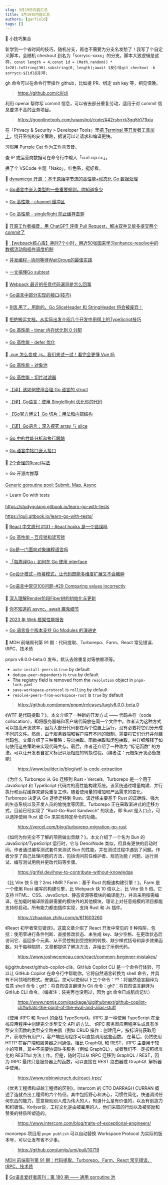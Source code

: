 ```yaml
---
slug: 3月19日内容汇总
title: 3月19日内容汇总
authors: [garfield]
tags: []
---
```


📒 小技巧集合

新学到一个省时间的技巧，随机分支，再也不需要为分支名发愁了！我写了个自定义脚本，会随机 checkout 到名为「sorrycc-xxxx」的分支。脚本大致逻辑是这样，`const length = 4;const id = (Math.random() * 1e20).toString(36).substring(0, length);await $反引号git checkout -b sorrycc-${id}反引号;`

gh 命令可以在命令行里操作 github，比如提 PR、绑定 ssh key 等，相见恨晚。

> https://github.com/cli/cli

利用 openai 帮你写 commit 信息，可以省去部分重复劳动，适用于对 commit 信息要求不高的业务项目。

> https://goonlinetools.com/snapshot/code/#42rshrrrk3gq5h171lxiu

在「Privacy & Security > Developer Tools」里[把 Terminal 等开发者工具加上](https://t.me/yqtalk/249)，绕开系统的安全策略，据说可以让请求和编译更快。

习惯用 [Purrple Cat](https://www.youtube.com/watch?v=bJUO1WnjXQY) 作为工作背景音。

查 IP 或运营商数据可在命令行中输入「curl cip.cc」。

换了个 VSCode 主题「Nako」，红色系，挺好看。

📒 [dynamicgo 开源 ：基于原始字节流的高性能+动态化 Go 数据处理](https://mp.weixin.qq.com/s/Cm7CXxhxRfACf4djhinDew)

⭐️ [Go语言中嵌入类型的一些重要规则，你知道多少](https://mp.weixin.qq.com/s/UUfvnzXcAgI6Hflfb5lXXg)

⭐️ [Go 高性能 - channel 缓冲区](https://mp.weixin.qq.com/s/mXsJePekUs8uSMNaJHd6Pg)

⭐️ [Go 高性能 - singleflight 防止缓存击穿](https://mp.weixin.qq.com/s/8hDHO83po_6qFLWWj9VxAA)

📒 [开源工作者福音，用 ChatGPT 评审 Pull Request，解决双手又能多提交两个commit了](https://mp.weixin.qq.com/s/jDOZqkmxwsDf13b9AJeI7A)

📒 [【webpack核心库】耗时7个小时，用近50张图来学习enhance-resolve中的数据流动和插件调度机制](https://mp.weixin.qq.com/s/LL9VytDK8w9_qiRiRivtmw)

⭐️ [并发编程--协同等待WaitGroup的最佳实践](https://mp.weixin.qq.com/s/ijmUmqy-Q_mDdUjGZKcLfw)

⭐️ [一文搞懂Go subtest](https://mp.weixin.qq.com/s/5zoNwCWnNNunrDtu6cokqg)

📒 [Webpack 最近的任意代码漏洞是怎么回事](https://mp.weixin.qq.com/s/2t45ZwYxYCLZtdUcvAUeKg)

⭐️ [Go语言中部分实现的接口(技巧)](https://mp.weixin.qq.com/s/S0tGeQJ4iC_dZA9EHW5GZA)

⭐️ [别乱用了，用新的。Go SliceHeader 和 StringHeader 将会被废弃！](https://mp.weixin.qq.com/s/yQVWbBQQO1yuGJLOYzPuTQ)

📒 [拒绝搬运文档，从实际出发介绍几个开发中用得上的TypeScript技巧](https://mp.weixin.qq.com/s/MkU1J_wAs2PEzirnfCPoGA)

⭐️ [Go 高性能 - timer 内存优化到 0 分配](https://mp.weixin.qq.com/s/TmpiDZo1y61-LfWNl5-Nrw)

⭐️ [Go 高性能 - defer 优化](https://mp.weixin.qq.com/s/i8ocH69cDHvjKBecpENxKA)

📒 [.vue 怎么变成 .js，我们来试一试！看完会更懂 Vue 吗](https://mp.weixin.qq.com/s/okdRokwt_xDi65GxyhVnXw)

⭐️ [Go 高性能 - 对象池](https://mp.weixin.qq.com/s/daF6fquIWiJ5pdaVDf0k2w)

⭐️ [Go 高性能 - 切片过滤器](https://mp.weixin.qq.com/s/dUjX-H4iTHjE47vtirSbxA)

⭐️ [【译】该如何使用合理 Go 语言的 struct](https://mp.weixin.qq.com/s/A_n45ZIZphyOkSfiB1kDDA)

⭐️ [【译】Go语言：使用 Singleflight 优化你的代码](https://mp.weixin.qq.com/s/fqQeTXsTvKdQY0JBa-_-hw)

⭐️ [【Go官方博文】Go 切片：用法和内部结构](https://mp.weixin.qq.com/s/GbsItVO0m3jIL1NwBITVPQ)

⭐️ [【译】Go语言：深入探究 array 与 slice](https://mp.weixin.qq.com/s/uTdhLMfXG-AF21PhKqTpww)

⭐️ [Go 中的性能分析和执行跟踪](https://mp.weixin.qq.com/s/7_b1NnoLxyE-kp7mnfXj4w)

⭐️ [Go 语言中接口嵌入接口](https://mp.weixin.qq.com/s/6yE_yNTJjsOBB2r2mhZiAA)

📒 [2个奇怪的React写法](https://mp.weixin.qq.com/s/fhX_npH4OwWMPkbN6ha13g)

⭐️ Go 开源库推荐

[Generic goroutine pool: Submit, Map, Async](https://github.com/txaty/gool)

⭐️ Learn Go with tests

https://studygolang.gitbook.io/learn-go-with-tests

https://quii.gitbook.io/learn-go-with-tests/

📒 [React 中文周刊 #131 - React hooks 是一个错误吗](https://mp.weixin.qq.com/s/FeyRhHCAvAhL6YalmYt1_Q)

⭐️ [Go 高性能 - 互斥锁和读写锁](https://mp.weixin.qq.com/s/_NHd4sl1GVXl6maIN74U2Q)

⭐️ [Go是一门面向对象编程语言吗](https://mp.weixin.qq.com/s/r5gIVtyBWtD7UQncK_JPNQ)

⭐️ [「每周译Go」如何在 Go 使用 interface](https://mp.weixin.qq.com/s/BSLwPZ_yw7rWjSBPo_m-Jg)

⭐️ [Go设计模式--桥接模式，让代码既能多维度扩展又不会臃肿](https://mp.weixin.qq.com/s/O8shSU46TcgFPx3h7NGFAA)

⭐️ [Go语言中常见100问题-#29 Comparing values incorrectly](https://mp.weixin.qq.com/s/fpHMk37QGLQCXrPAdxXC_w)

📒 [深入理解Render阶段Fiber树的初始化与更新](https://mp.weixin.qq.com/s/c0uS2pFbNsaTS1vY_2DkkQ)

📒 [你不知道的 async、await 魔鬼细节](https://mp.weixin.qq.com/s/X1-DRaZ_9cAfl-q9UwhJGA)

📒 [2023 年 Web 框架性能报告](https://mp.weixin.qq.com/s/b6RzjnE3GpgP9kedVg22hg)

⭐️ [Go 语言各个版本支持 Go Modules 的演进史](https://mp.weixin.qq.com/s/wVUVcppCZ89o7ViMNyTHfw)

📒 MDH 前端周刊第 91 期：代码提取、Turborepo、Farm、React 常见错误、tRPC、技术债

pnpm v8.0.0-beta.0 发布，默认去除重复对等依赖项等。

- `auto-install-peers` is `true` by default
- `dedupe-peer-dependents` is `true` by default
- The registry field is removed from the `resolution` object in `pnpm-lock.yaml`
- `save-workspace-protocol` is `rolling` by default
- `resolve-peers-from-workspace-root` is `true` by default

> https://github.com/pnpm/pnpm/releases/tag/v8.0.0-beta.0

《WTF 是代码提取？》。本文介绍了一种新的开发方式 —— 代码共存（code collocation），即将服务器端和客户端代码放在同一个文件中。作者认为这种方式可以提高开发效率，因为大部分代码都在两个位置上运行，没有必要将它们分开成不同的文件。然而，由于服务器端和客户端有不同的限制，需要将它们分开并创建代码包。文章介绍了三种策略：导出抽取、函数抽取和闭包抽取，并详细解释了如何使用这些策略来实现代码共存。最后，作者还介绍了一种称为 “标记函数” 的方法，可以让开发者自定义标记以及相应的转换过程。（编者注：元框架开发必备技能）

> https://www.builder.io/blog/wtf-is-code-extraction

《为什么 Turborepo 从 Go 迁移到 Rust - Vercel》。Turborepo 是一个用于 JavaScript 和 TypeScript 代码库的高性能构建系统。该系统通过增量构建、并行执行和远程缓存来避免重复工作。随着使用量的增加和产品需求的变化，Turborepo 决定从 Go 逐步迁移到 Rust。该迁移主要基于 Rust 的正确性、强大的生态系统以及开发人员的愉悦度等因素。Turborepo 正在采取渐进式的迁移方式，目前已经实现了 “Rust-Go-Rust Sandwich” 的状态，即 Rust 是入口点，可以选择使用 Rust 或 Go 来实现特定命令的功能。

> https://vercel.com/blog/turborepo-migration-go-rust

《如何为你完全不了解的项目做出贡献？》。本文介绍了一个名为 Bun 的 JavaScript/TypeScript 运行时，它与 Deno/Node 类似，但具有更快的启动时间。作者通过编写测试套件来测试 Bun 的性能，并在测试过程中遇到了问题。作者分享了自己处理问题的方法，包括询问前任维护者、规范功能 / 问题、运行测试、编写测试用例并更改代码等步骤。

> https://grifel.dev/how-to-contribute-without-knowledge

《比 Vite 快 5 倍？2ms HMR？Farm：基于 Rust 的极速构建引擎！》。Farm 是一个使用 Rust 编写的构建引擎，比 Webpack 快 10 倍以上，比 Vite 快 5 倍。它支持 HTML、CSS、JavaScript、静态资源等模块的编译能力，并且采用按需编译，在加载时编译除首屏需要的模块外的其他模块，理论上对任意规模的项目都能支持秒启动。所有能力都由插件实现，支持 Rust 和 Js 插件。

> https://zhuanlan.zhihu.com/p/611603260

《React 初学者常见错误》。这篇文章介绍了 React 开发中常见的 9 种陷阱，包括：使用零进行条件判断、直接修改状态、未生成 key、缺少空格、在更改状态后访问它、返回多个元素、从不受控制到受控制的转换、缺少样式括号和异步效果函数。对于每种陷阱，文章都提供了解决方法，并给出了示例代码。

> https://www.joshwcomeau.com/react/common-beginner-mistakes/

《@githubnext/github-copilot-cli》。GitHub Copilot CLI 是一个命令行体验，可以让 GitHub Copilot 在命令行中帮助你。它将自然语言转换为 shell 命令，并具有不同领域的模式。安装后，您可以使用以下三个命令：??：将自然语言翻译为任意 shell 命令；git?：将自然语言翻译为 Git 命令；gh?：将自然语言翻译为 GitHub CLI 命令。（编者注：装完再也没用过，因为 git 命令已成肌肉记忆）

> https://www.npmjs.com/package/@githubnext/github-copilot-cli#whats-the-point-of-the-eval-and-alias-stuff

《使用 tRPC 和 React 的全栈 TypeScript》。tRPC 是一种使用 TypeScript 在全栈应用程序中创建完全类型安全 API 的方法。 tRPC 服务器应用程序生成具有类型安全函数的类型安全路由器（例如 CRUD 操作：创建用户，按标识符获取用户，获取所有用户），客户端应用程序可以直接调用这些函数。 在幕后，仍然使用 HTTP 在客户端和服务器之间通信。相比 GraphQL 和 REST，tRPC 主要用于较小的项目，其中不需要协调许多服务（例如 GraphQL），或者我们不一定按照标准化的 RESTful 方法工作。但是，随时可以从 tRPC 迁移到 GraphQL / REST，因为 tRPC 最终只是服务器上的函数，可以直接在 REST 路由器或 GraphQL 解析器中使用。

> https://www.robinwieruch.de/react-trpc/

《优秀工程师和卓越工程师的区别》。Intercom 的 CTO DARRAGH CURRAN 概述了造就杰出工程师的六个特征。其中包括野心和决心，习惯性简化，快速调试任何东西的能力，愿意帮助别人成为伟大的人，知道什么是有价值的，以及有创造力和积极性。Kotlyar说，工程文化是由被雇用的人、他们采取的行动以及被奖励和赞美的特质所塑造的。

> https://www.intercom.com/blog/traits-of-exceptional-engineers/

monorepo 项目用 `pnpm publish` 可以自动替换 Workspace Protocol 为实际的版本号，可以让发布省不少事。

> https://github.com/umijs/umi/pull/10719

[MDH 前端周刊第 91 期：代码提取、Turborepo、Farm、React 常见错误、tRPC、技术债](https://mdhweekly.com/weekly/issue-0091)

📒 [Go语言爱好者周刊：第 180 期 —— 通用 goroutine 池](https://mp.weixin.qq.com/s/KP52S9Z0tt9fQY4B2IeKhA)
